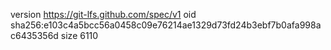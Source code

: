 version https://git-lfs.github.com/spec/v1
oid sha256:e103c4a5bcc56a0458c09e76214ae1329d73fd24b3ebf7b0afa998ac6435356d
size 6110
